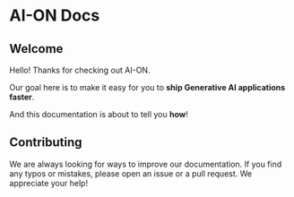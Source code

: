 # AI-ON Docs

## Welcome

Hello! Thanks for checking out AI-ON.

Our goal here is to make it easy for you to **ship Generative AI applications faster**. 

And this documentation is about to tell you **how**!


## Contributing

We are always looking for ways to improve our documentation. If you find any typos or mistakes, please open an issue or a pull request. We appreciate your help!

